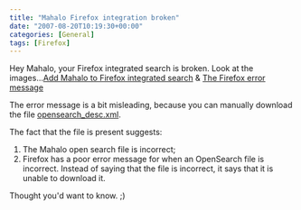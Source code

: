 ```yaml
---
title: "Mahalo Firefox integration broken"
date: "2007-08-20T10:19:30+00:00"
categories: [General]
tags: [Firefox]
---
```


Hey Mahalo, your Firefox integrated search is broken. Look at the images...<a href="/images/uploads/2007/08/add-mahalo.JPG" title="Add Mahalo to Firefox integrated search">Add Mahalo to Firefox integrated search</a> &amp; <a href="/images/uploads/2007/08/downloaderror.JPG" title="The Firefox error message">The Firefox error message</a>

The error message is a bit misleading, because you can manually download the file <a href="http://www.mahalo.com/opensearch_desc.xml">opensearch_desc.xml</a>.

The fact that the file is present suggests:
<ol>
	<li>The Mahalo open search file is incorrect;</li>
	<li>Firefox has a poor error message for when an OpenSearch file is incorrect. Instead of saying that the file is incorrect, it says that it is unable to download it.</li>
</ol>
Thought you'd want to know. ;)
